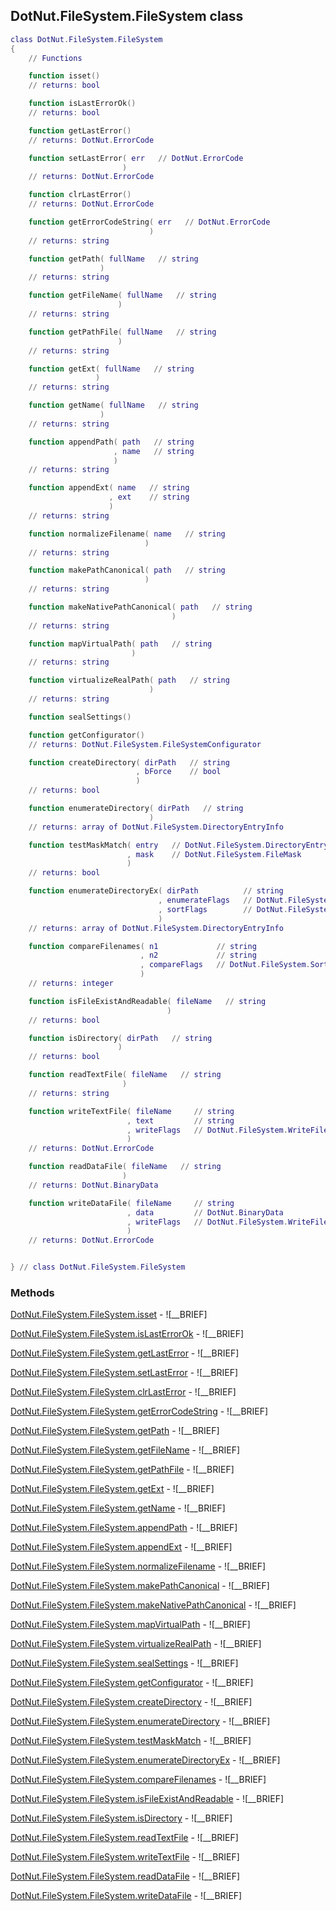## DotNut.FileSystem.FileSystem class


```lua
class DotNut.FileSystem.FileSystem
{
    // Functions

    function isset()
    // returns: bool

    function isLastErrorOk()
    // returns: bool

    function getLastError()
    // returns: DotNut.ErrorCode

    function setLastError( err   // DotNut.ErrorCode
                         )
    // returns: DotNut.ErrorCode

    function clrLastError()
    // returns: DotNut.ErrorCode

    function getErrorCodeString( err   // DotNut.ErrorCode
                               )
    // returns: string

    function getPath( fullName   // string
                    )
    // returns: string

    function getFileName( fullName   // string
                        )
    // returns: string

    function getPathFile( fullName   // string
                        )
    // returns: string

    function getExt( fullName   // string
                   )
    // returns: string

    function getName( fullName   // string
                    )
    // returns: string

    function appendPath( path   // string
                       , name   // string
                       )
    // returns: string

    function appendExt( name   // string
                      , ext    // string
                      )
    // returns: string

    function normalizeFilename( name   // string
                              )
    // returns: string

    function makePathCanonical( path   // string
                              )
    // returns: string

    function makeNativePathCanonical( path   // string
                                    )
    // returns: string

    function mapVirtualPath( path   // string
                           )
    // returns: string

    function virtualizeRealPath( path   // string
                               )
    // returns: string

    function sealSettings()

    function getConfigurator()
    // returns: DotNut.FileSystem.FileSystemConfigurator

    function createDirectory( dirPath   // string
                            , bForce    // bool
                            )
    // returns: bool

    function enumerateDirectory( dirPath   // string
                               )
    // returns: array of DotNut.FileSystem.DirectoryEntryInfo

    function testMaskMatch( entry   // DotNut.FileSystem.DirectoryEntryInfo
                          , mask    // DotNut.FileSystem.FileMask
                          )
    // returns: bool

    function enumerateDirectoryEx( dirPath          // string
                                 , enumerateFlags   // DotNut.FileSystem.EnumerateFlags
                                 , sortFlags        // DotNut.FileSystem.SortFlags
                                 )
    // returns: array of DotNut.FileSystem.DirectoryEntryInfo

    function compareFilenames( n1             // string
                             , n2             // string
                             , compareFlags   // DotNut.FileSystem.SortFlags
                             )
    // returns: integer

    function isFileExistAndReadable( fileName   // string
                                   )
    // returns: bool

    function isDirectory( dirPath   // string
                        )
    // returns: bool

    function readTextFile( fileName   // string
                         )
    // returns: string

    function writeTextFile( fileName     // string
                          , text         // string
                          , writeFlags   // DotNut.FileSystem.WriteFileFlags
                          )
    // returns: DotNut.ErrorCode

    function readDataFile( fileName   // string
                         )
    // returns: DotNut.BinaryData

    function writeDataFile( fileName     // string
                          , data         // DotNut.BinaryData
                          , writeFlags   // DotNut.FileSystem.WriteFileFlags
                          )
    // returns: DotNut.ErrorCode


} // class DotNut.FileSystem.FileSystem
```



### Methods


[DotNut.FileSystem.FileSystem.isset](../../DotNut/FileSystem/FileSystem/isset.md) - ![__BRIEF]


[DotNut.FileSystem.FileSystem.isLastErrorOk](../../DotNut/FileSystem/FileSystem/isLastErrorOk.md) - ![__BRIEF]


[DotNut.FileSystem.FileSystem.getLastError](../../DotNut/FileSystem/FileSystem/getLastError.md) - ![__BRIEF]


[DotNut.FileSystem.FileSystem.setLastError](../../DotNut/FileSystem/FileSystem/setLastError.md) - ![__BRIEF]


[DotNut.FileSystem.FileSystem.clrLastError](../../DotNut/FileSystem/FileSystem/clrLastError.md) - ![__BRIEF]


[DotNut.FileSystem.FileSystem.getErrorCodeString](../../DotNut/FileSystem/FileSystem/getErrorCodeString.md) - ![__BRIEF]


[DotNut.FileSystem.FileSystem.getPath](../../DotNut/FileSystem/FileSystem/getPath.md) - ![__BRIEF]


[DotNut.FileSystem.FileSystem.getFileName](../../DotNut/FileSystem/FileSystem/getFileName.md) - ![__BRIEF]


[DotNut.FileSystem.FileSystem.getPathFile](../../DotNut/FileSystem/FileSystem/getPathFile.md) - ![__BRIEF]


[DotNut.FileSystem.FileSystem.getExt](../../DotNut/FileSystem/FileSystem/getExt.md) - ![__BRIEF]


[DotNut.FileSystem.FileSystem.getName](../../DotNut/FileSystem/FileSystem/getName.md) - ![__BRIEF]


[DotNut.FileSystem.FileSystem.appendPath](../../DotNut/FileSystem/FileSystem/appendPath.md) - ![__BRIEF]


[DotNut.FileSystem.FileSystem.appendExt](../../DotNut/FileSystem/FileSystem/appendExt.md) - ![__BRIEF]


[DotNut.FileSystem.FileSystem.normalizeFilename](../../DotNut/FileSystem/FileSystem/normalizeFilename.md) - ![__BRIEF]


[DotNut.FileSystem.FileSystem.makePathCanonical](../../DotNut/FileSystem/FileSystem/makePathCanonical.md) - ![__BRIEF]


[DotNut.FileSystem.FileSystem.makeNativePathCanonical](../../DotNut/FileSystem/FileSystem/makeNativePathCanonical.md) - ![__BRIEF]


[DotNut.FileSystem.FileSystem.mapVirtualPath](../../DotNut/FileSystem/FileSystem/mapVirtualPath.md) - ![__BRIEF]


[DotNut.FileSystem.FileSystem.virtualizeRealPath](../../DotNut/FileSystem/FileSystem/virtualizeRealPath.md) - ![__BRIEF]


[DotNut.FileSystem.FileSystem.sealSettings](../../DotNut/FileSystem/FileSystem/sealSettings.md) - ![__BRIEF]


[DotNut.FileSystem.FileSystem.getConfigurator](../../DotNut/FileSystem/FileSystem/getConfigurator.md) - ![__BRIEF]


[DotNut.FileSystem.FileSystem.createDirectory](../../DotNut/FileSystem/FileSystem/createDirectory.md) - ![__BRIEF]


[DotNut.FileSystem.FileSystem.enumerateDirectory](../../DotNut/FileSystem/FileSystem/enumerateDirectory.md) - ![__BRIEF]


[DotNut.FileSystem.FileSystem.testMaskMatch](../../DotNut/FileSystem/FileSystem/testMaskMatch.md) - ![__BRIEF]


[DotNut.FileSystem.FileSystem.enumerateDirectoryEx](../../DotNut/FileSystem/FileSystem/enumerateDirectoryEx.md) - ![__BRIEF]


[DotNut.FileSystem.FileSystem.compareFilenames](../../DotNut/FileSystem/FileSystem/compareFilenames.md) - ![__BRIEF]


[DotNut.FileSystem.FileSystem.isFileExistAndReadable](../../DotNut/FileSystem/FileSystem/isFileExistAndReadable.md) - ![__BRIEF]


[DotNut.FileSystem.FileSystem.isDirectory](../../DotNut/FileSystem/FileSystem/isDirectory.md) - ![__BRIEF]


[DotNut.FileSystem.FileSystem.readTextFile](../../DotNut/FileSystem/FileSystem/readTextFile.md) - ![__BRIEF]


[DotNut.FileSystem.FileSystem.writeTextFile](../../DotNut/FileSystem/FileSystem/writeTextFile.md) - ![__BRIEF]


[DotNut.FileSystem.FileSystem.readDataFile](../../DotNut/FileSystem/FileSystem/readDataFile.md) - ![__BRIEF]


[DotNut.FileSystem.FileSystem.writeDataFile](../../DotNut/FileSystem/FileSystem/writeDataFile.md) - ![__BRIEF]


